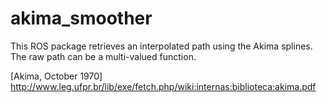 # akima_smoother
This ROS package retrieves an interpolated path using the Akima splines. The raw path can be a multi-valued function.

[Akima, October 1970] http://www.leg.ufpr.br/lib/exe/fetch.php/wiki:internas:biblioteca:akima.pdf
